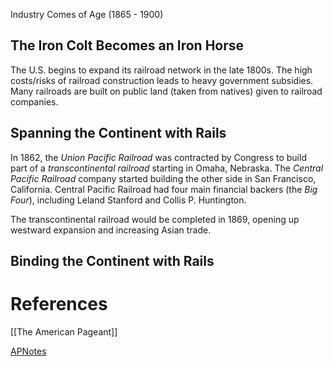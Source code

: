 Industry Comes of Age (1865 - 1900)

## The Iron Colt Becomes an Iron Horse

The U.S. begins to expand its railroad network in the late 1800s. The high costs/risks of railroad construction leads to heavy government subsidies. Many railroads are built on public land (taken from natives) given to railroad companies.

## Spanning the Continent with Rails

In 1862, the *Union Pacific Railroad* was contracted by Congress to build part of a *transcontinental railroad* starting in Omaha, Nebraska. The *Central Pacific Railroad* company started building the other side in San Francisco, California. Central Pacific Railroad had four main financial backers (the *Big Four*), including Leland Stanford and Collis P. Huntington.

The transcontinental railroad would be completed in 1869, opening up westward expansion and increasing Asian trade.

## Binding the Continent with Rails



# References

[[The American Pageant]]

[APNotes](https://www.apnotes.net/notes-13e/ch24-13e.html)